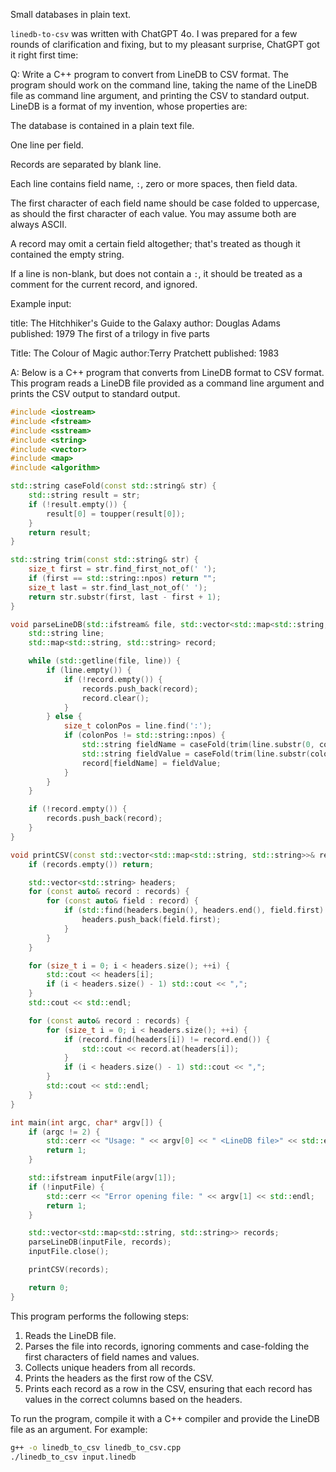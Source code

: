 Small databases in plain text.

`linedb-to-csv` was written with ChatGPT 4o. I was prepared for a few rounds of clarification and fixing, but to my pleasant surprise, ChatGPT got it right first time:

Q: Write a C++ program to convert from LineDB to CSV format. The program should work on the command line, taking the name of the LineDB file as command line argument, and printing the CSV to standard output. LineDB is a format of my invention, whose properties are:

The database is contained in a plain text file.

One line per field.

Records are separated by blank line.

Each line contains field name, `:`, zero or more spaces, then field data.

The first character of each field name should be case folded to uppercase, as should the first character of each value. You may assume both are always ASCII.

A record may omit a certain field altogether; that's treated as though it contained the empty string.

If a line is non-blank, but does not contain a `:`, it should be treated as a comment for the current record, and ignored.

Example input:

title: The Hitchhiker's Guide to the Galaxy
author: Douglas Adams
published: 1979
The first of a trilogy in five parts

Title: The Colour of Magic
author:Terry Pratchett
published: 1983

A: Below is a C++ program that converts from LineDB format to CSV format. This program reads a LineDB file provided as a command line argument and prints the CSV output to standard output.

```cpp
#include <iostream>
#include <fstream>
#include <sstream>
#include <string>
#include <vector>
#include <map>
#include <algorithm>

std::string caseFold(const std::string& str) {
    std::string result = str;
    if (!result.empty()) {
        result[0] = toupper(result[0]);
    }
    return result;
}

std::string trim(const std::string& str) {
    size_t first = str.find_first_not_of(' ');
    if (first == std::string::npos) return "";
    size_t last = str.find_last_not_of(' ');
    return str.substr(first, last - first + 1);
}

void parseLineDB(std::ifstream& file, std::vector<std::map<std::string, std::string>>& records) {
    std::string line;
    std::map<std::string, std::string> record;

    while (std::getline(file, line)) {
        if (line.empty()) {
            if (!record.empty()) {
                records.push_back(record);
                record.clear();
            }
        } else {
            size_t colonPos = line.find(':');
            if (colonPos != std::string::npos) {
                std::string fieldName = caseFold(trim(line.substr(0, colonPos)));
                std::string fieldValue = caseFold(trim(line.substr(colonPos + 1)));
                record[fieldName] = fieldValue;
            }
        }
    }

    if (!record.empty()) {
        records.push_back(record);
    }
}

void printCSV(const std::vector<std::map<std::string, std::string>>& records) {
    if (records.empty()) return;

    std::vector<std::string> headers;
    for (const auto& record : records) {
        for (const auto& field : record) {
            if (std::find(headers.begin(), headers.end(), field.first) == headers.end()) {
                headers.push_back(field.first);
            }
        }
    }

    for (size_t i = 0; i < headers.size(); ++i) {
        std::cout << headers[i];
        if (i < headers.size() - 1) std::cout << ",";
    }
    std::cout << std::endl;

    for (const auto& record : records) {
        for (size_t i = 0; i < headers.size(); ++i) {
            if (record.find(headers[i]) != record.end()) {
                std::cout << record.at(headers[i]);
            }
            if (i < headers.size() - 1) std::cout << ",";
        }
        std::cout << std::endl;
    }
}

int main(int argc, char* argv[]) {
    if (argc != 2) {
        std::cerr << "Usage: " << argv[0] << " <LineDB file>" << std::endl;
        return 1;
    }

    std::ifstream inputFile(argv[1]);
    if (!inputFile) {
        std::cerr << "Error opening file: " << argv[1] << std::endl;
        return 1;
    }

    std::vector<std::map<std::string, std::string>> records;
    parseLineDB(inputFile, records);
    inputFile.close();

    printCSV(records);

    return 0;
}
```

This program performs the following steps:
1. Reads the LineDB file.
2. Parses the file into records, ignoring comments and case-folding the first characters of field names and values.
3. Collects unique headers from all records.
4. Prints the headers as the first row of the CSV.
5. Prints each record as a row in the CSV, ensuring that each record has values in the correct columns based on the headers.

To run the program, compile it with a C++ compiler and provide the LineDB file as an argument. For example:
```sh
g++ -o linedb_to_csv linedb_to_csv.cpp
./linedb_to_csv input.linedb
```
